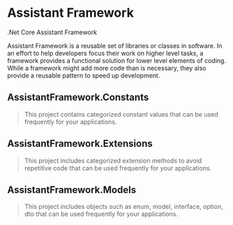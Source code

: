 # Assistant Framework
.Net Core Assistant Framework

Assistant Framework is a reusable set of libraries or classes in software. In an effort to help developers focus their work on higher level tasks, a framework provides a functional solution for lower level elements of coding. While a framework might add more code than is necessary, they also provide a reusable pattern to speed up development.

## AssistantFramework.Constants
> This project contains categorized constant values that can be used frequently for your applications.

## AssistantFramework.Extensions
> This project includes categorized extension methods to avoid repetitive code that can be used frequently for your applications.

## AssistantFramework.Models
> This project includes objects such as enum, model, interface, option, dto that can be used frequently for your applications.
